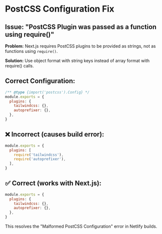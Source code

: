 # PostCSS Configuration Fix

## Issue: "PostCSS Plugin was passed as a function using require()"

**Problem:** Next.js requires PostCSS plugins to be provided as strings, not as functions using `require()`.

**Solution:** Use object format with string keys instead of array format with require() calls.

## Correct Configuration:

```js
/** @type {import('postcss').Config} */
module.exports = {
  plugins: {
    tailwindcss: {},
    autoprefixer: {},
  },
}
```

## ❌ Incorrect (causes build error):
```js
module.exports = {
  plugins: [
    require('tailwindcss'),
    require('autoprefixer'),
  ],
}
```

## ✅ Correct (works with Next.js):
```js
module.exports = {
  plugins: {
    tailwindcss: {},
    autoprefixer: {},
  },
}
```

This resolves the "Malformed PostCSS Configuration" error in Netlify builds.